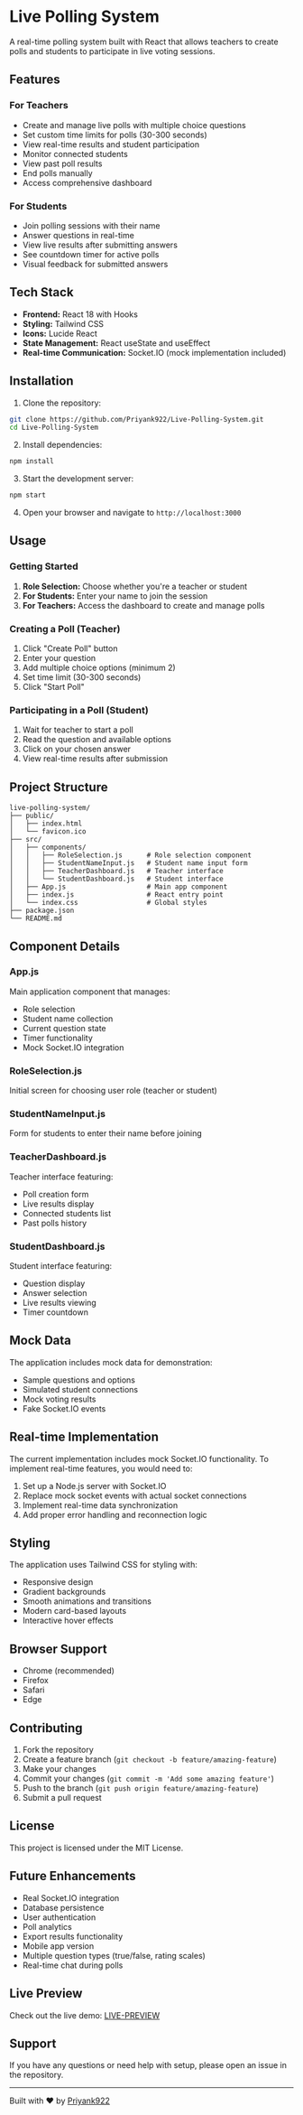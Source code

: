 # Live Polling System

A real-time polling system built with React that allows teachers to create polls and students to participate in live voting sessions.

## Features

### For Teachers
- Create and manage live polls with multiple choice questions
- Set custom time limits for polls (30-300 seconds)
- View real-time results and student participation
- Monitor connected students
- View past poll results
- End polls manually
- Access comprehensive dashboard

### For Students
- Join polling sessions with their name
- Answer questions in real-time
- View live results after submitting answers
- See countdown timer for active polls
- Visual feedback for submitted answers

## Tech Stack

- **Frontend:** React 18 with Hooks
- **Styling:** Tailwind CSS
- **Icons:** Lucide React
- **State Management:** React useState and useEffect
- **Real-time Communication:** Socket.IO (mock implementation included)

## Installation

1. Clone the repository:
```bash
git clone https://github.com/Priyank922/Live-Polling-System.git
cd Live-Polling-System
```

2. Install dependencies:
```bash
npm install
```

3. Start the development server:
```bash
npm start
```

4. Open your browser and navigate to `http://localhost:3000`

## Usage

### Getting Started
1. **Role Selection:** Choose whether you're a teacher or student
2. **For Students:** Enter your name to join the session
3. **For Teachers:** Access the dashboard to create and manage polls

### Creating a Poll (Teacher)
1. Click "Create Poll" button
2. Enter your question
3. Add multiple choice options (minimum 2)
4. Set time limit (30-300 seconds)
5. Click "Start Poll"

### Participating in a Poll (Student)
1. Wait for teacher to start a poll
2. Read the question and available options
3. Click on your chosen answer
4. View real-time results after submission

## Project Structure

```
live-polling-system/
├── public/
│   ├── index.html
│   └── favicon.ico
├── src/
│   ├── components/
│   │   ├── RoleSelection.js      # Role selection component
│   │   ├── StudentNameInput.js   # Student name input form
│   │   ├── TeacherDashboard.js   # Teacher interface
│   │   └── StudentDashboard.js   # Student interface
│   ├── App.js                    # Main app component
│   ├── index.js                  # React entry point
│   └── index.css                 # Global styles
├── package.json
└── README.md
```

## Component Details

### App.js
Main application component that manages:
- Role selection
- Student name collection
- Current question state
- Timer functionality
- Mock Socket.IO integration

### RoleSelection.js
Initial screen for choosing user role (teacher or student)

### StudentNameInput.js
Form for students to enter their name before joining

### TeacherDashboard.js
Teacher interface featuring:
- Poll creation form
- Live results display
- Connected students list
- Past polls history

### StudentDashboard.js
Student interface featuring:
- Question display
- Answer selection
- Live results viewing
- Timer countdown

## Mock Data

The application includes mock data for demonstration:
- Sample questions and options
- Simulated student connections
- Mock voting results
- Fake Socket.IO events

## Real-time Implementation

The current implementation includes mock Socket.IO functionality. To implement real-time features, you would need to:

1. Set up a Node.js server with Socket.IO
2. Replace mock socket events with actual socket connections
3. Implement real-time data synchronization
4. Add proper error handling and reconnection logic

## Styling

The application uses Tailwind CSS for styling with:
- Responsive design
- Gradient backgrounds
- Smooth animations and transitions
- Modern card-based layouts
- Interactive hover effects

## Browser Support

- Chrome (recommended)
- Firefox
- Safari
- Edge

## Contributing

1. Fork the repository
2. Create a feature branch (`git checkout -b feature/amazing-feature`)
3. Make your changes
4. Commit your changes (`git commit -m 'Add some amazing feature'`)
5. Push to the branch (`git push origin feature/amazing-feature`)
6. Submit a pull request

## License

This project is licensed under the MIT License.

## Future Enhancements

- Real Socket.IO integration
- Database persistence
- User authentication
- Poll analytics
- Export results functionality
- Mobile app version
- Multiple question types (true/false, rating scales)
- Real-time chat during polls

## Live Preview

Check out the live demo: [LIVE-PREVIEW](https://live-polling-system-tawny.vercel.app/)

## Support

If you have any questions or need help with setup, please open an issue in the repository.

---

Built with ❤️ by [Priyank922](https://github.com/Priyank922)
